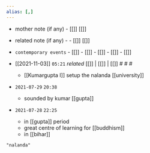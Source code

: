 ```yaml
---
alias: [,]
---
```

- mother note (if any)		- [[]] [[]]
- related note (if any) -		- [[]] [[]]
- `contemporary events`	- [[]]	- [[]]	- [[]]	- [[]]	- [[]]

- [[2021-11-03]]  `05:21` _related_ [[]] | [[]] | [[]] # # #
	- [[Kumargupta I]] setup the nalanda [[university]]
- `2021-07-29`  `20:38`
	- sounded by kumar [[gupta]]
- `2021-07-28`  `22:25`
	- in [[gupta]] period
	- great centre of learning for [[buddhism]]
	- in [[bihar]]

```query
"nalanda"
```